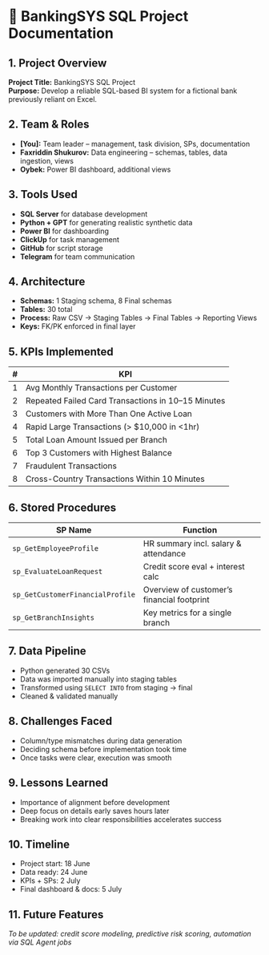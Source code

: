 # 📘 BankingSYS SQL Project Documentation

## 1. Project Overview
**Project Title:** BankingSYS SQL Project  
**Purpose:** Develop a reliable SQL-based BI system for a fictional bank previously reliant on Excel.  

## 2. Team & Roles
- **[You]:** Team leader – management, task division, SPs, documentation  
- **Faxriddin Shukurov:** Data engineering – schemas, tables, data ingestion, views  
- **Oybek:** Power BI dashboard, additional views  

## 3. Tools Used
- **SQL Server** for database development  
- **Python + GPT** for generating realistic synthetic data  
- **Power BI** for dashboarding  
- **ClickUp** for task management  
- **GitHub** for script storage  
- **Telegram** for team communication  

## 4. Architecture
- **Schemas:** 1 Staging schema, 8 Final schemas  
- **Tables:** 30 total  
- **Process:** Raw CSV → Staging Tables → Final Tables → Reporting Views  
- **Keys:** FK/PK enforced in final layer  

## 5. KPIs Implemented
| # | KPI |
|---|-----|
| 1 | Avg Monthly Transactions per Customer |
| 2 | Repeated Failed Card Transactions in 10–15 Minutes |
| 3 | Customers with More Than One Active Loan |
| 4 | Rapid Large Transactions (> $10,000 in <1hr) |
| 5 | Total Loan Amount Issued per Branch |
| 6 | Top 3 Customers with Highest Balance |
| 7 | Fraudulent Transactions |
| 8 | Cross-Country Transactions Within 10 Minutes |

## 6. Stored Procedures
| SP Name | Function |
|---------|----------|
| `sp_GetEmployeeProfile` | HR summary incl. salary & attendance |
| `sp_EvaluateLoanRequest` | Credit score eval + interest calc |
| `sp_GetCustomerFinancialProfile` | Overview of customer’s financial footprint |
| `sp_GetBranchInsights` | Key metrics for a single branch |

## 7. Data Pipeline
- Python generated 30 CSVs  
- Data was imported manually into staging tables  
- Transformed using `SELECT INTO` from staging → final  
- Cleaned & validated manually

## 8. Challenges Faced
- Column/type mismatches during data generation  
- Deciding schema before implementation took time  
- Once tasks were clear, execution was smooth  

## 9. Lessons Learned
- Importance of alignment before development  
- Deep focus on details early saves hours later  
- Breaking work into clear responsibilities accelerates success  

## 10. Timeline
- Project start: 18 June  
- Data ready: 24 June  
- KPIs + SPs: 2 July  
- Final dashboard & docs: 5 July  

## 11. Future Features
*To be updated: credit score modeling, predictive risk scoring, automation via SQL Agent jobs*
